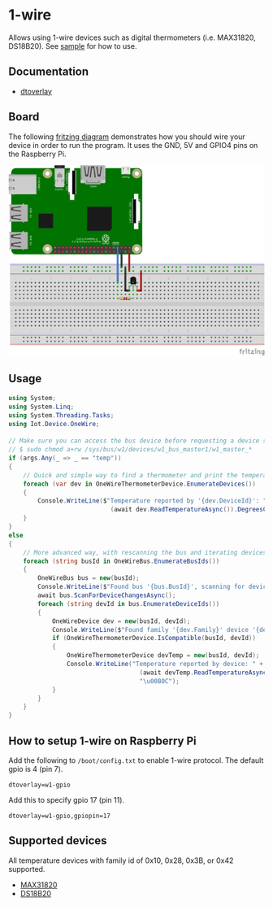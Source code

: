 ﻿# 1-wire

Allows using 1-wire devices such as digital thermometers (i.e. MAX31820, DS18B20). See [sample](samples/README.md) for how to use.

## Documentation

- [dtoverlay](https://pinout.xyz/pinout/1_wire)

## Board

The following [fritzing diagram](onewire-temp.fzz) demonstrates how you should wire your device in order to run the program. It uses the GND, 5V and GPIO4 pins on the Raspberry Pi.

![Raspberry Pi Breadboard diagram](onewire-temp_bb.png)

## Usage

```csharp
using System;
using System.Linq;
using System.Threading.Tasks;
using Iot.Device.OneWire;

// Make sure you can access the bus device before requesting a device scan (or run using sudo)
// $ sudo chmod a+rw /sys/bus/w1/devices/w1_bus_master1/w1_master_*
if (args.Any(_ => _ == "temp"))
{
    // Quick and simple way to find a thermometer and print the temperature
    foreach (var dev in OneWireThermometerDevice.EnumerateDevices())
    {
        Console.WriteLine($"Temperature reported by '{dev.DeviceId}': " +
                            (await dev.ReadTemperatureAsync()).DegreesCelsius.ToString("F2") + "\u00B0C");
    }
}
else
{
    // More advanced way, with rescanning the bus and iterating devices per 1-wire bus
    foreach (string busId in OneWireBus.EnumerateBusIds())
    {
        OneWireBus bus = new(busId);
        Console.WriteLine($"Found bus '{bus.BusId}', scanning for devices ...");
        await bus.ScanForDeviceChangesAsync();
        foreach (string devId in bus.EnumerateDeviceIds())
        {
            OneWireDevice dev = new(busId, devId);
            Console.WriteLine($"Found family '{dev.Family}' device '{dev.DeviceId}' on '{bus.BusId}'");
            if (OneWireThermometerDevice.IsCompatible(busId, devId))
            {
                OneWireThermometerDevice devTemp = new(busId, devId);
                Console.WriteLine("Temperature reported by device: " +
                                    (await devTemp.ReadTemperatureAsync()).DegreesCelsius.ToString("F2") +
                                    "\u00B0C");
            }
        }
    }
}
```

## How to setup 1-wire on Raspberry Pi

Add the following to `/boot/config.txt` to enable 1-wire protocol. The default gpio is 4 (pin 7).

    dtoverlay=w1-gpio

Add this to specify gpio 17 (pin 11).

    dtoverlay=w1-gpio,gpiopin=17

## Supported devices

All temperature devices with family id of 0x10, 0x28, 0x3B, or 0x42 supported.

* [MAX31820](https://datasheets.maximintegrated.com/en/ds/MAX31820.pdf)
* [DS18B20](https://datasheets.maximintegrated.com/en/ds/DS18B20.pdf)

